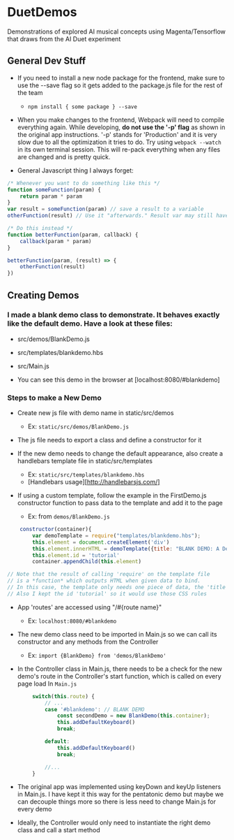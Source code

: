 # DuetDemos
Demonstrations of explored AI musical concepts using Magenta/Tensorflow that draws from the AI Duet experiment

## General Dev Stuff
+ If you need to install a new node package for the frontend, make sure to use the --save flag so it gets added
to the package.js file for the rest of the team
    - `npm install { some package } --save`

+ When you make changes to the frontend, Webpack will need to compile everything again.
While developing, **do not use the '-p' flag** as shown in the original app instructions.
'-p' stands for 'Production' and it is very slow due to all the optimization it tries to do.
Try using `webpack --watch` in its own terminal session. This will re-pack everything when
any files are changed and is pretty quick.

+ General Javascript thing I always forget:
```javascript
/* Whenever you want to do something like this */
function someFunction(param) {
    return param * param
}
var result = someFunction(param) // save a result to a variable
otherFunction(result) // Use it "afterwards." Result var may still have no value

/* Do this instead */
function betterFunction(param, callback) {
    callback(param * param)
}

betterFunction(param, (result) => {
    otherFunction(result)
})
```
## Creating Demos
### I made a blank demo class to demonstrate. It behaves exactly like the default demo. Have a look at these files:
+ src/demos/BlankDemo.js
+ src/templates/blankdemo.hbs
+ src/Main.js

+ You can see this demo in the browser at [localhost:8080/#blankdemo]

### Steps to make a New Demo
+ Create new js file with demo name in static/src/demos
    - Ex: `static/src/demos/BlankDemo.js`

+ The js file needs to export a class and define a constructor for it

+ If the new demo needs to change the default appearance, also create a
handlebars template file in static/src/templates
    - Ex: `static/src/templates/blankdemo.hbs`
    - [Handlebars usage][http://handlebarsjs.com/]

+ If using a custom template, follow the example in the FirstDemo.js constructor
function to pass data to the template and add it to the page
    - Ex: from `demos/BlankDemo.js`
```javascript
    constructor(container){
        var demoTemplate = require("templates/blankdemo.hbs");
        this.element = document.createElement('div')
        this.element.innerHTML = demoTemplate({title: "BLANK DEMO: A Demo of a Demo"});
        this.element.id = 'tutorial'
        container.appendChild(this.element)

// Note that the result of calling 'require' on the template file
// is a *function* which outputs HTML when given data to bind.
// In this case, the template only needs one piece of data, the 'title'.
// Also I kept the id 'tutorial' so it would use those CSS rules
```

+ App 'routes' are accessed using "/#{route name}"
    - Ex: `localhost:8080/#blankdemo`

+ The new demo class need to be imported in Main.js so we can call its constructor
and any methods from the Controller
    - Ex: `import {BlankDemo} from 'demos/BlankDemo'`

+ In the Controller class in Main.js, there needs to be a check for the new
demo's route in the Controller's start function, which is called on every page load
In `Main.js`
```javascript
        switch(this.route) {
            // ...
            case '#blankdemo': // BLANK DEMO
                const secondDemo = new BlankDemo(this.container);
                this.addDefaultKeyboard()
                break;

            default:
                this.addDefaultKeyboard()
                break;

            //...
        }
```

+ The original app was implemented using keyDown and keyUp listeners in
Main.js. I have kept it this way for the pentatonic demo but maybe we can decouple
things more so there is less need to change Main.js for every demo

+ Ideally, the Controller would only need to instantiate the right demo class and
call a start method
